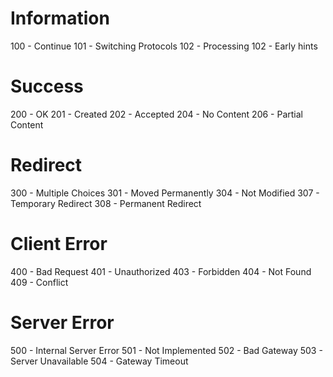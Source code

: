 # Information

100 - Continue
101 - Switching Protocols
102 - Processing
102 - Early hints

# Success

200 - OK
201 - Created
202 - Accepted
204 - No Content
206 - Partial Content

# Redirect

300 - Multiple Choices
301 - Moved Permanently
304 - Not Modified
307 - Temporary Redirect
308 - Permanent Redirect

# Client Error

400 - Bad Request
401 - Unauthorized
403 - Forbidden
404 - Not Found
409 - Conflict

# Server Error

500 - Internal Server Error
501 - Not Implemented
502 - Bad Gateway
503 - Server Unavailable
504 - Gateway Timeout
